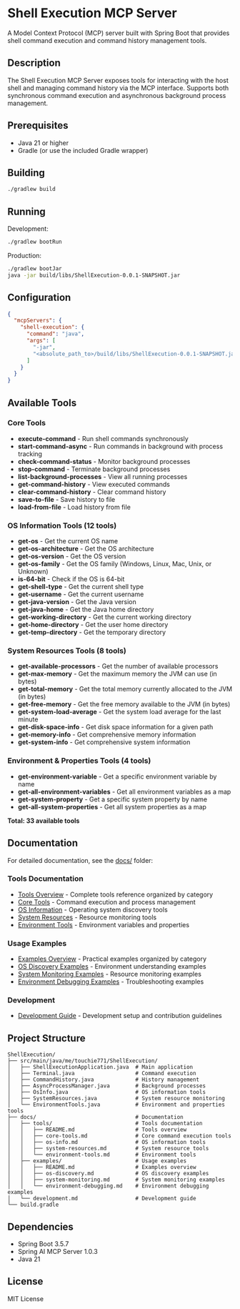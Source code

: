 # Shell Execution MCP Server

A Model Context Protocol (MCP) server built with Spring Boot that provides shell command execution and command history management tools.

## Description

The Shell Execution MCP Server exposes tools for interacting with the host shell and managing command history via the MCP interface. Supports both synchronous command execution and asynchronous background process management.

## Prerequisites

- Java 21 or higher
- Gradle (or use the included Gradle wrapper)

## Building

```bash
./gradlew build
```

## Running

Development:
```bash
./gradlew bootRun
```

Production:
```bash
./gradlew bootJar
java -jar build/libs/ShellExecution-0.0.1-SNAPSHOT.jar
```

## Configuration

```json
{
  "mcpServers": {
    "shell-execution": {
      "command": "java",
      "args": [
        "-jar",
        "<absolute_path_to>/build/libs/ShellExecution-0.0.1-SNAPSHOT.jar"
      ]
    }
  }
}
```

## Available Tools

### Core Tools
- **execute-command** - Run shell commands synchronously
- **start-command-async** - Run commands in background with process tracking
- **check-command-status** - Monitor background processes
- **stop-command** - Terminate background processes
- **list-background-processes** - View all running processes
- **get-command-history** - View executed commands
- **clear-command-history** - Clear command history
- **save-to-file** - Save history to file
- **load-from-file** - Load history from file

### OS Information Tools (12 tools)
- **get-os** - Get the current OS name
- **get-os-architecture** - Get the OS architecture
- **get-os-version** - Get the OS version
- **get-os-family** - Get the OS family (Windows, Linux, Mac, Unix, or Unknown)
- **is-64-bit** - Check if the OS is 64-bit
- **get-shell-type** - Get the current shell type
- **get-username** - Get the current username
- **get-java-version** - Get the Java version
- **get-java-home** - Get the Java home directory
- **get-working-directory** - Get the current working directory
- **get-home-directory** - Get the user home directory
- **get-temp-directory** - Get the temporary directory

### System Resources Tools (8 tools)
- **get-available-processors** - Get the number of available processors
- **get-max-memory** - Get the maximum memory the JVM can use (in bytes)
- **get-total-memory** - Get the total memory currently allocated to the JVM (in bytes)
- **get-free-memory** - Get the free memory available to the JVM (in bytes)
- **get-system-load-average** - Get the system load average for the last minute
- **get-disk-space-info** - Get disk space information for a given path
- **get-memory-info** - Get comprehensive memory information
- **get-system-info** - Get comprehensive system information

### Environment & Properties Tools (4 tools)
- **get-environment-variable** - Get a specific environment variable by name
- **get-all-environment-variables** - Get all environment variables as a map
- **get-system-property** - Get a specific system property by name
- **get-all-system-properties** - Get all system properties as a map

**Total: 33 available tools**

## Documentation

For detailed documentation, see the [docs/](./docs/) folder:

### Tools Documentation
- [Tools Overview](./docs/tools/README.md) - Complete tools reference organized by category
- [Core Tools](./docs/tools/core-tools.md) - Command execution and process management
- [OS Information](./docs/tools/os-info.md) - Operating system discovery tools
- [System Resources](./docs/tools/system-resources.md) - Resource monitoring tools
- [Environment Tools](./docs/tools/environment-tools.md) - Environment variables and properties

### Usage Examples
- [Examples Overview](./docs/examples/README.md) - Practical examples organized by category
- [OS Discovery Examples](./docs/examples/os-discovery.md) - Environment understanding examples
- [System Monitoring Examples](./docs/examples/system-monitoring.md) - Resource monitoring examples
- [Environment Debugging Examples](./docs/examples/environment-debugging.md) - Troubleshooting examples

### Development
- [Development Guide](./docs/development.md) - Development setup and contribution guidelines

## Project Structure

```
ShellExecution/
├── src/main/java/me/touchie771/ShellExecution/
│   ├── ShellExecutionApplication.java  # Main application
│   ├── Terminal.java                   # Command execution
│   ├── CommandHistory.java             # History management
│   ├── AsyncProcessManager.java        # Background processes
│   ├── OsInfo.java                     # OS information tools
│   ├── SystemResources.java            # System resource monitoring
│   └── EnvironmentTools.java           # Environment and properties tools
├── docs/                               # Documentation
│   ├── tools/                          # Tools documentation
│   │   ├── README.md                   # Tools overview
│   │   ├── core-tools.md               # Core command execution tools
│   │   ├── os-info.md                  # OS information tools
│   │   ├── system-resources.md         # System resource tools
│   │   └── environment-tools.md        # Environment tools
│   ├── examples/                       # Usage examples
│   │   ├── README.md                   # Examples overview
│   │   ├── os-discovery.md             # OS discovery examples
│   │   ├── system-monitoring.md        # System monitoring examples
│   │   └── environment-debugging.md    # Environment debugging examples
│   └── development.md                  # Development guide
└── build.gradle
```

## Dependencies

- Spring Boot 3.5.7
- Spring AI MCP Server 1.0.3
- Java 21

## License

MIT License